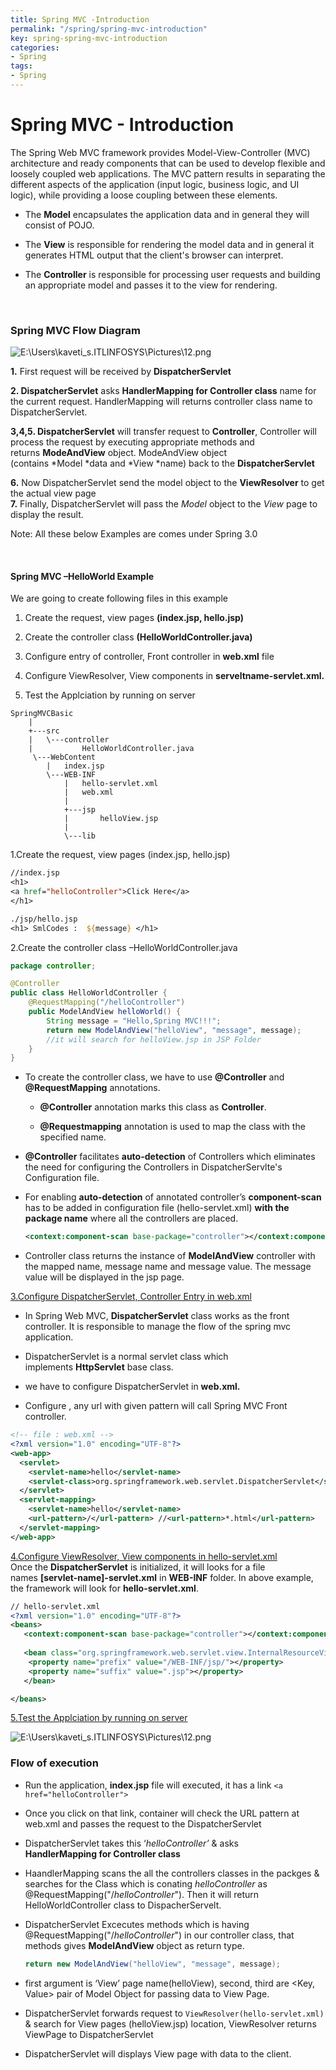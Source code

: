 ```yaml
---
title: Spring MVC -Introduction
permalink: "/spring/spring-mvc-introduction"
key: spring-spring-mvc-introduction
categories:
- Spring
tags:
- Spring
---
```


Spring MVC - Introduction
===========================

The Spring Web MVC framework provides Model-View-Controller (MVC) architecture
and ready components that can be used to develop flexible and loosely coupled
web applications. The MVC pattern results in separating the different aspects of
the application (input logic, business logic, and UI logic), while providing a
loose coupling between these elements.

-   The **Model** encapsulates the application data and in general they will
    consist of POJO.

-   The **View** is responsible for rendering the model data and in general it
    generates HTML output that the client's browser can interpret.

-   The **Controller** is responsible for processing user requests and building
    an appropriate model and passes it to the view for rendering.

<br>

### Spring MVC Flow Diagram

![E:\\Users\\kaveti_s.ITLINFOSYS\\Pictures\\12.png](media/4e6ca12111897023f31ed0d70757914f.png)

**1.** First request will be received by **DispatcherServlet**

**2. DispatcherServlet** asks **HandlerMapping for Controller class** name for
the current request. HandlerMapping will returns controller class name to
DispatcherServlet.

**3,4,5. DispatcherServlet** will transfer request to **Controller**, Controller
will process the request by executing appropriate methods and
returns **ModeAndView** object. ModeAndView object (contains *Model *data
and *View *name) back to the **DispatcherServlet**

**6.** Now DispatcherServlet send the model object to the **ViewResolver** to
get the actual view page  
**7.** Finally, DispatcherServlet will pass the *Model* object to
the *View* page to display the result.

Note: All these below Examples are comes under Spring 3.0

<br>

#### Spring MVC –HelloWorld Example

We are going to create following files in this example

1.  Create the request, view pages **(index.jsp, hello.jsp)**

2.  Create the controller class **(HelloWorldController.java)**

3.  Configure entry of controller, Front controller in **web.xml** file

4.  Configure ViewResolver, View components in **serveltname-servlet.xml.**

5.  Test the Applciation by running on server
```dos
SpringMVCBasic
    |	
    +---src
    |   \---controller
    |           HelloWorldController.java
     \---WebContent
        |   index.jsp
        \---WEB-INF
            |   hello-servlet.xml
            |   web.xml
            |
            +---jsp
            |       helloView.jsp
            |
            \---lib
```

1.Create the request, view pages (index.jsp, hello.jsp)
```jsp
//index.jsp
<h1>
<a href="helloController">Click Here</a>
</h1> 

./jsp/hello.jsp
<h1> SmlCodes :  ${message} </h1>
```

2.Create the controller class –HelloWorldController.java 
```java
package controller;

@Controller
public class HelloWorldController {
	@RequestMapping("/helloController")
	public ModelAndView helloWorld() {
		String message = "Hello,Spring MVC!!!";
		return new ModelAndView("helloView", "message", message);
        //it will search for helloView.jsp in JSP Folder
	}
}
```

-   To create the controller class, we have to use **@Controller** and
    **@RequestMapping** annotations.

    -   **@Controller** annotation marks this class as **Controller**.

    -   **@Requestmapping** annotation is used to map the class with the
        specified name.

-   **@Controller** facilitates **auto-detection** of Controllers which
    eliminates the need for configuring the Controllers in DispatcherServlte's
    Configuration file.

-   For enabling **auto-detection** of annotated controller’s **component-scan**
    has to be added in configuration file (hello-servlet.xml) **with the package
    name** where all the controllers are placed.
    ```xml
    <context:component-scan base-package="controller"></context:component-scan>
    ```


-   Controller class returns the instance of **ModelAndView** controller with
    the mapped name, message name and message value. The message value will be
    displayed in the jsp page.



<u>3.Configure DispatcherServlet, Controller Entry in web.xml</u>

-   In Spring Web MVC, **DispatcherServlet** class works as the front
    controller. It is responsible to manage the flow of the spring mvc
    application.

-   DispatcherServlet is a normal servlet class which
    implements **HttpServlet** base class.

-   we have to configure DispatcherServlet in **web.xml.**

-   Configure <url-pattern>, any url with given pattern will call Spring MVC
    Front controller.
```xml
<!-- file : web.xml -->
<?xml version="1.0" encoding="UTF-8"?>
<web-app>
  <servlet>
    <servlet-name>hello</servlet-name>
    <servlet-class>org.springframework.web.servlet.DispatcherServlet</servlet-class>
  </servlet>
  <servlet-mapping>
    <servlet-name>hello</servlet-name>
    <url-pattern>/</url-pattern> //<url-pattern>*.html</url-pattern>
  </servlet-mapping>
</web-app>
```

<u>4.Configure ViewResolver, View components in hello-servlet.xml</u>  
Once the **DispatcherServlet** is initialized, it will looks for a file
names **[servlet-name]-servlet.xml** in **WEB-INF** folder. In above example,
the framework will look for **hello-servlet.xml**.
```xml
// hello-servlet.xml
<?xml version="1.0" encoding="UTF-8"?>
<beans>
   <context:component-scan base-package="controller"></context:component-scan>
   
   <bean class="org.springframework.web.servlet.view.InternalResourceViewResolver">
	<property name="prefix" value="/WEB-INF/jsp/"></property>
	<property name="suffix" value=".jsp"></property>
   </bean>

</beans>
```



<u>5.Test the Applciation by running on server</u>

![E:\\Users\\kaveti_s.ITLINFOSYS\\Pictures\\12.png](media/a6fb5332d65580ccdfbac60cd9dca741.png)



### Flow of execution

-   Run the application, **index.jsp** file will executed, it has a link `<a href="helloController">`

-   Once you click on that link, container will check the URL pattern at web.xml
    and passes the request to the DispatcherServlet

-   DispatcherServlet takes this ‘*helloController’* & asks
    **HandlerMapping **for** Controller class**

-   HaandlerMapping scans the all the controllers classes in the packges &
    searches for the Class which is conating *helloController* as
    @RequestMapping("/*helloController*"). Then it will return
    HelloWorldController class to DispacherServelt.

-   DispatcherServlet Excecutes methods which is having
    @RequestMapping("/*helloController*") in our controller class, that methods
    gives **ModelAndView** object as return type.
    ```java
    return new ModelAndView("helloView", "message", message);
    ```


-   first argument is ‘View’ page name(helloView), second, third are <Key,
    Value> pair of Model Object for passing data to View Page.

-   DispatcherServlet forwards request to `ViewResolver(hello-servlet.xml)` &
    search for View pages (helloView.jsp) location, ViewResolver returns
    ViewPage to DispatcherServlet

-   DispatcherServlet will displays View page with data to the client.

